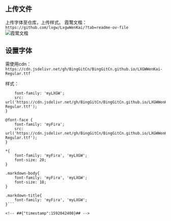 ## 上传文件
上传字体至仓库，上传样式。
霞鹜文楷：`https://github.com/lxgw/LxgwWenKai/?tab=readme-ov-file`  
![霞鹭文楷](https://cdn.jsdelivr.net/gh/BingGitCn/BingGitCn.github.io/images/wenkai-1.png) 

## 设置字体
需使用cdn：`https://cdn.jsdelivr.net/gh/BingGitCn/BingGitCn.github.io/LXGWWenKai-Regular.ttf` 

样式：
```@font-face {
	font-family: 'myLXGW';
	src: url('https://cdn.jsdelivr.net/gh/BingGitCn/BingGitCn.github.io/LXGWWenKai-Regular.ttf');
}

@font-face {
	font-family: 'myFira';
	src: url('https://cdn.jsdelivr.net/gh/BingGitCn/BingGitCn.github.io/LXGWWenKai-Regular.ttf');
}

*{
	font-family: 'myFira', 'myLXGW';
	font-size: 20;
}

.markdown-body{
	font-family: 'myFira', 'myLXGW';
	font-size: 18;
}

.markdown-title{
	font-family: 'myFira', 'myLXGW';
}``` 

<!-- ##{"timestamp":1592042400}## -->